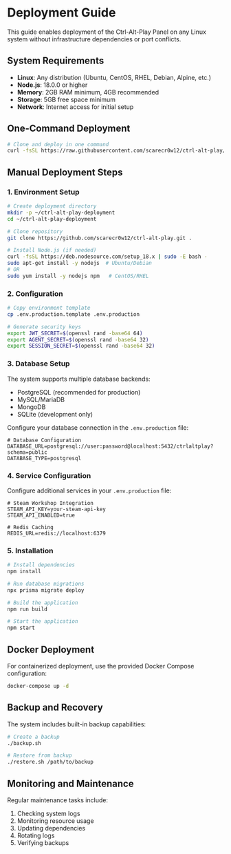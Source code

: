 # Deployment Guide

This guide enables deployment of the Ctrl-Alt-Play Panel on any Linux system without infrastructure dependencies or port conflicts.

## System Requirements

- **Linux**: Any distribution (Ubuntu, CentOS, RHEL, Debian, Alpine, etc.)
- **Node.js**: 18.0.0 or higher
- **Memory**: 2GB RAM minimum, 4GB recommended
- **Storage**: 5GB free space minimum
- **Network**: Internet access for initial setup

## One-Command Deployment

```bash
# Clone and deploy in one command
curl -fsSL https://raw.githubusercontent.com/scarecr0w12/ctrl-alt-play/main/scripts/quick-deploy.sh | bash
```

## Manual Deployment Steps

### 1. Environment Setup

```bash
# Create deployment directory
mkdir -p ~/ctrl-alt-play-deployment
cd ~/ctrl-alt-play-deployment

# Clone repository
git clone https://github.com/scarecr0w12/ctrl-alt-play.git .

# Install Node.js (if needed)
curl -fsSL https://deb.nodesource.com/setup_18.x | sudo -E bash -
sudo apt-get install -y nodejs  # Ubuntu/Debian
# OR
sudo yum install -y nodejs npm   # CentOS/RHEL
```

### 2. Configuration

```bash
# Copy environment template
cp .env.production.template .env.production

# Generate security keys
export JWT_SECRET=$(openssl rand -base64 64)
export AGENT_SECRET=$(openssl rand -base64 32)
export SESSION_SECRET=$(openssl rand -base64 32)
```

### 3. Database Setup

The system supports multiple database backends:

- PostgreSQL (recommended for production)
- MySQL/MariaDB
- MongoDB
- SQLite (development only)

Configure your database connection in the `.env.production` file:

```
# Database Configuration
DATABASE_URL=postgresql://user:password@localhost:5432/ctrlaltplay?schema=public
DATABASE_TYPE=postgresql
```

### 4. Service Configuration

Configure additional services in your `.env.production` file:

```
# Steam Workshop Integration
STEAM_API_KEY=your-steam-api-key
STEAM_API_ENABLED=true

# Redis Caching
REDIS_URL=redis://localhost:6379
```

### 5. Installation

```bash
# Install dependencies
npm install

# Run database migrations
npx prisma migrate deploy

# Build the application
npm run build

# Start the application
npm start
```

## Docker Deployment

For containerized deployment, use the provided Docker Compose configuration:

```bash
docker-compose up -d
```

## Backup and Recovery

The system includes built-in backup capabilities:

```bash
# Create a backup
./backup.sh

# Restore from backup
./restore.sh /path/to/backup
```

## Monitoring and Maintenance

Regular maintenance tasks include:

1. Checking system logs
2. Monitoring resource usage
3. Updating dependencies
4. Rotating logs
5. Verifying backups